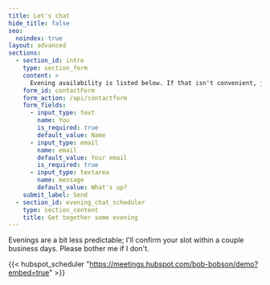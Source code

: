 ```yaml
---
title: Let's chat
hide_title: false
seo:
  noindex: true
layout: advanced
sections:
  - section_id: intro
    type: section_form
    content: >
      Evening availability is listed below. If that isn't convenient, just send me a message:
    form_id: contactForm
    form_action: /api/contactform
    form_fields:
      - input_type: text
        name: You
        is_required: true
        default_value: Name
      - input_type: email
        name: email
        default_value: Your email
        is_required: true
      - input_type: textarea
        name: message
        default_value: What's up?
    submit_label: Send
  - section_id: evening_chat_scheduler
    type: section_content
    title: Get together some evening
---
```

Evenings are a bit less predictable; I'll confirm your slot within a couple business days. Please bother me if I don't.

{{< hubspot_scheduler "https://meetings.hubspot.com/bob-bobson/demo?embed=true" >}}

